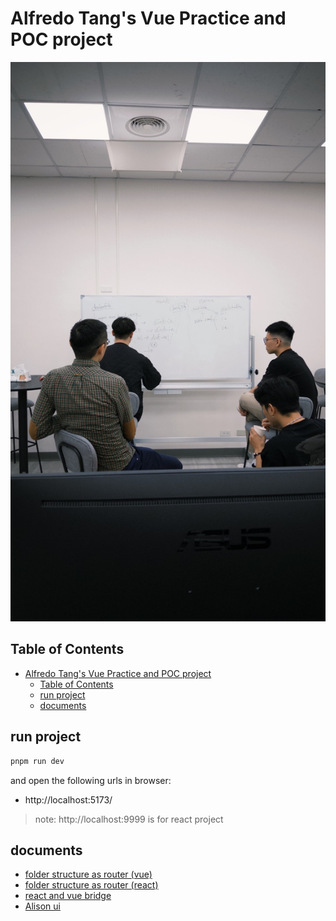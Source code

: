 # Alfredo Tang's Vue Practice and POC project

![bg.jpg](./docs/images/bg.jpg)

## Table of Contents

- [Alfredo Tang's Vue Practice and POC project](#alfredo-tangs-vue-practice-and-poc-project)
  - [Table of Contents](#table-of-contents)
  - [run project](#run-project)
  - [documents](#documents)



## run project

```bash
pnpm run dev
```


and open the following urls in browser:
-  http://localhost:5173/

> note: http://localhost:9999 is for react project





## documents

- [folder structure as router (vue)](./docs/vue.md)
- [folder structure as router (react)](./docs/react.md)
- [react and vue bridge](./docs/bridge.md)
- [Alison ui](./docs/alison-ui.md)



